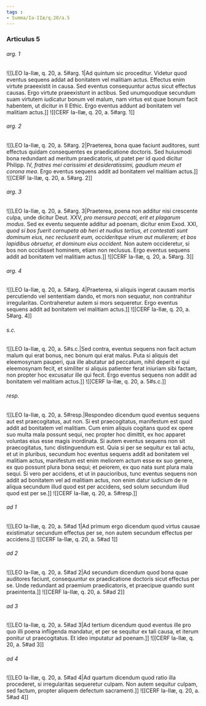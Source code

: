 ```yaml
---
tags : 
- Summa/Ia-IIæ/q.20/a.5
---
```


### Articulus 5

###### arg. 1
![[LEO Ia-IIæ, q. 20, a. 5#arg. 1|Ad quintum sic proceditur. Videtur quod eventus sequens addat ad bonitatem vel malitiam actus. Effectus enim virtute praeexistit in causa. Sed eventus consequuntur actus sicut effectus causas. Ergo virtute praeexistunt in actibus. Sed unumquodque secundum suam virtutem iudicatur bonum vel malum, nam virtus est quae bonum facit habentem, ut dicitur in II Ethic. Ergo eventus addunt ad bonitatem vel malitiam actus.]]
![[CERF Ia-IIæ, q. 20, a. 5#arg. 1]]

###### arg. 2
![[LEO Ia-IIæ, q. 20, a. 5#arg. 2|Praeterea, bona quae faciunt auditores, sunt effectus quidam consequentes ex praedicatione doctoris. Sed huiusmodi bona redundant ad meritum praedicatoris, ut patet per id quod dicitur Philipp. IV, *fratres mei carissimi et desideratissimi, gaudium meum et corona mea*. Ergo eventus sequens addit ad bonitatem vel malitiam actus.]]
![[CERF Ia-IIæ, q. 20, a. 5#arg. 2]]

###### arg. 3
![[LEO Ia-IIæ, q. 20, a. 5#arg. 3|Praeterea, poena non additur nisi crescente culpa, unde dicitur Deut. XXV, *pro mensura peccati, erit et plagarum modus*. Sed ex eventu sequente additur ad poenam, dicitur enim Exod. XXI, *quod si bos fuerit cornupeta ab heri et nudius tertius, et contestati sunt dominum eius, nec recluserit eum, occideritque virum aut mulierem; et bos lapidibus obruetur, et dominum eius occident*. Non autem occideretur, si bos non occidisset hominem, etiam non reclusus. Ergo eventus sequens addit ad bonitatem vel malitiam actus.]]
![[CERF Ia-IIæ, q. 20, a. 5#arg. 3]]

###### arg. 4
![[LEO Ia-IIæ, q. 20, a. 5#arg. 4|Praeterea, si aliquis ingerat causam mortis percutiendo vel sententiam dando, et mors non sequatur, non contrahitur irregularitas. Contraheretur autem si mors sequeretur. Ergo eventus sequens addit ad bonitatem vel malitiam actus.]]
![[CERF Ia-IIæ, q. 20, a. 5#arg. 4]]

###### s.c.
![[LEO Ia-IIæ, q. 20, a. 5#s.c.|Sed contra, eventus sequens non facit actum malum qui erat bonus, nec bonum qui erat malus. Puta si aliquis det eleemosynam pauperi, qua ille abutatur ad peccatum, nihil deperit ei qui eleemosynam fecit, et similiter si aliquis patienter ferat iniuriam sibi factam, non propter hoc excusatur ille qui fecit. Ergo eventus sequens non addit ad bonitatem vel malitiam actus.]]
![[CERF Ia-IIæ, q. 20, a. 5#s.c.]]

###### resp.
![[LEO Ia-IIæ, q. 20, a. 5#resp.|Respondeo dicendum quod eventus sequens aut est praecogitatus, aut non. Si est praecogitatus, manifestum est quod addit ad bonitatem vel malitiam. Cum enim aliquis cogitans quod ex opere suo multa mala possunt sequi, nec propter hoc dimittit, ex hoc apparet voluntas eius esse magis inordinata. Si autem eventus sequens non sit praecogitatus, tunc distinguendum est. Quia si per se sequitur ex tali actu, et ut in pluribus, secundum hoc eventus sequens addit ad bonitatem vel malitiam actus, manifestum est enim meliorem actum esse ex suo genere, ex quo possunt plura bona sequi; et peiorem, ex quo nata sunt plura mala sequi. Si vero per accidens, et ut in paucioribus, tunc eventus sequens non addit ad bonitatem vel ad malitiam actus, non enim datur iudicium de re aliqua secundum illud quod est per accidens, sed solum secundum illud quod est per se.]]
![[CERF Ia-IIæ, q. 20, a. 5#resp.]]

###### ad 1
![[LEO Ia-IIæ, q. 20, a. 5#ad 1|Ad primum ergo dicendum quod virtus causae existimatur secundum effectus per se, non autem secundum effectus per accidens.]]
![[CERF Ia-IIæ, q. 20, a. 5#ad 1]]

###### ad 2
![[LEO Ia-IIæ, q. 20, a. 5#ad 2|Ad secundum dicendum quod bona quae auditores faciunt, consequuntur ex praedicatione doctoris sicut effectus per se. Unde redundant ad praemium praedicatoris, et praecipue quando sunt praeintenta.]]
![[CERF Ia-IIæ, q. 20, a. 5#ad 2]]

###### ad 3
![[LEO Ia-IIæ, q. 20, a. 5#ad 3|Ad tertium dicendum quod eventus ille pro quo illi poena infligenda mandatur, et per se sequitur ex tali causa, et iterum ponitur ut praecogitatus. Et ideo imputatur ad poenam.]]
![[CERF Ia-IIæ, q. 20, a. 5#ad 3]]

###### ad 4
![[LEO Ia-IIæ, q. 20, a. 5#ad 4|Ad quartum dicendum quod ratio illa procederet, si irregularitas sequeretur culpam. Non autem sequitur culpam, sed factum, propter aliquem defectum sacramenti.]]
![[CERF Ia-IIæ, q. 20, a. 5#ad 4]]

